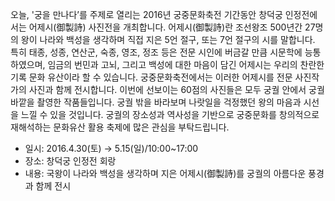 오늘, '궁을 만나다’를 주제로 열리는 2016년 궁중문화축전 기간동안 창덕궁 인정전에서는 어제시(御製詩) 사진전을 개최합니다. 어제시(御製詩)란 조선왕조 500년간 27명의 왕이 나라와 백성을 생각하며 직접 지은 5언 절구, 또는 7언 절구의 시를 말합니다. 특히 태종, 성종, 연산군, 숙종, 영조, 정조 등은 전문 시인에 버금갈 만큼 시문학에 능통하였으며, 임금의 번민과 고뇌, 그리고 백성에 대한 마음이 담긴 어제시는 우리의 찬란한 기록 문화 유산이라 할 수 있습니다. 궁중문화축전에서는 이러한 어제시를 전문 사진작가의 사진과 함께 전시합니다. 이번에 선보이는 60점의 사진들은 모두 궁궐 안에서 궁궐 바깥을 촬영한 작품들입니다. 궁궐 밖을 바라보며 나랏일을 걱정했던 왕의 마음과 시선을 느낄 수 있을 것입니다. 궁궐의 장소성과 역사성을 기반으로 궁중문화를 창의적으로 재해석하는 문화유산 활용 축제에 많은 관심을 부탁드립니다.
- 일시: 2016.4.30(토) → 5.15(일)/10:00~17:00
- 장소: 창덕궁 인정전 회랑
- 내용: 국왕이 나라와 백성을 생각하며 지은 어제시(御製詩)를 궁궐의 아름다운 풍경과 함께 전시
